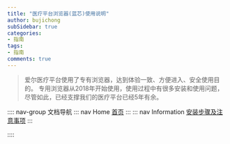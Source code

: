 ```yaml
---
title: "医疗平台浏览器(蓝芯)使用说明"
author: bujichong
subSidebar: true
categories:
- 指南
tags:
- 指南
comments: true
---
```

> 爱尔医疗平台使用了专有浏览器，达到体验一致、方便进入、安全使用目的。
> 专用浏览器从2018年开始使用，使用过程中有很多安装和使用问题，尽管如此，已经支撑我们的医疗平台已经5年有余。



:::: nav-group 文档导航
::: nav Home
[首页](../index/)
:::
::: nav Information
[安装步骤及注意事项](../1.use/1.setup.md)
:::

::::

